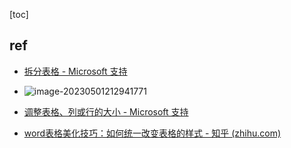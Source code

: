 

[toc]

## ref

- [拆分表格 - Microsoft 支持](https://support.microsoft.com/zh-cn/office/拆分表格-d231a898-6983-4ef8-acb0-797c7f2b0c45)

- ![image-20230501212941771](D:\repos\blogs\softwares\office@wps\word\assets\image-20230501212941771.png)

- [调整表格、列或行的大小 - Microsoft 支持](https://support.microsoft.com/zh-cn/office/调整表格-列或行的大小-9340d478-21be-4392-81cf-488f7bbd6715)

- [word表格美化技巧：如何统一改变表格的样式 - 知乎 (zhihu.com)](https://zhuanlan.zhihu.com/p/266351000)